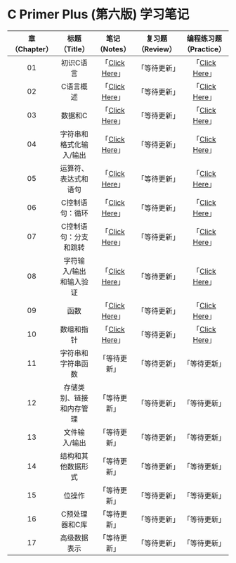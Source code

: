 # C Primer Plus (第六版) 学习笔记

|章（Chapter）|标题（Title）|笔记（Notes）|复习题（Review）|编程练习题（Practice）|
|:--:|:--:|:--:|:--:|:--:|
|01|初识C语言|「[Click Here](https://github.com/SolerHo/CprimerPlus/tree/master/Chapter01)」|「等待更新」|「[Click Here](https://github.com/SolerHo/CprimerPlus/blob/master/Chapter01/04.%E7%BC%96%E7%A8%8B%E7%BB%83%E4%B9%A0.c)」|
|02|C语言概述|「[Click Here](https://github.com/SolerHo/CprimerPlus/tree/master/Chapter02)」|「等待更新」|「[Click Here](https://github.com/SolerHo/CprimerPlus/tree/master/Chapter02/Codes)」|
|03|数据和C|「[Click Here](https://github.com/SolerHo/CprimerPlus/tree/master/Chapter03)」|「等待更新」|「[Click Here](https://github.com/SolerHo/CprimerPlus/tree/master/Chapter03/%E7%BC%96%E7%A8%8B%E7%BB%83%E4%B9%A0%E9%A2%98Codes)」|
|04|字符串和格式化输入/输出|「[Click Here](https://github.com/SolerHo/CprimerPlus/tree/master/Chapter04)」|「等待更新」|「[Click Here](https://github.com/SolerHo/CprimerPlus/tree/master/Chapter04/Codes)」|
|05|运算符、表达式和语句|「[Click Here](https://github.com/SolerHo/CprimerPlus/tree/master/Chapter05)」|「等待更新」|「[Click Here](https://github.com/SolerHo/CprimerPlus/tree/master/Chapter05/Codes)」|
|06|C控制语句：循环|「[Click Here](https://github.com/SolerHo/CprimerPlus/tree/master/Chapter06)」|「等待更新」|「[Click Here](https://github.com/SolerHo/CprimerPlus/tree/master/Chapter06/Codes)」|
|07|C控制语句：分支和跳转|「[Click Here](https://github.com/SolerHo/CprimerPlus/tree/master/Chapter07)」|「等待更新」|「[Click Here](https://github.com/SolerHo/CprimerPlus/tree/master/Chapter07/Codes)」|
|08|字符输入/输出和输入验证|「[Click Here](https://github.com/SolerHo/CprimerPlus/tree/master/Chapter08)」|「等待更新」|「[Click Here](https://github.com/SolerHo/CprimerPlus/tree/master/Chapter08/Codes)」|
|09|函数|「[Click Here](https://github.com/SolerHo/CprimerPlus/tree/master/Chapter09)」|「等待更新」|「[Click Here](https://github.com/SolerHo/CprimerPlus/tree/master/Chapter09/Codes)」|
|10|数组和指针|「[Click Here](https://github.com/SolerHo/CprimerPlus/tree/master/Chapter10)」|「等待更新」|「[Click Here](https://github.com/SolerHo/CprimerPlus/tree/master/Chapter10/Codes)」|
|11|字符串和字符串函数|「等待更新」|「等待更新」|「等待更新」|
|12|存储类别、链接和内存管理|「等待更新」|「等待更新」|「等待更新」|
|13|文件输入/输出|「等待更新」|「等待更新」|「等待更新」|
|14|结构和其他数据形式|「等待更新」|「等待更新」|「等待更新」|
|15|位操作|「等待更新」|「等待更新」|「等待更新」|
|16|C预处理器和C库|「等待更新」|「等待更新」|「等待更新」|
|17|高级数据表示|「等待更新」|「等待更新」|「等待更新」|



